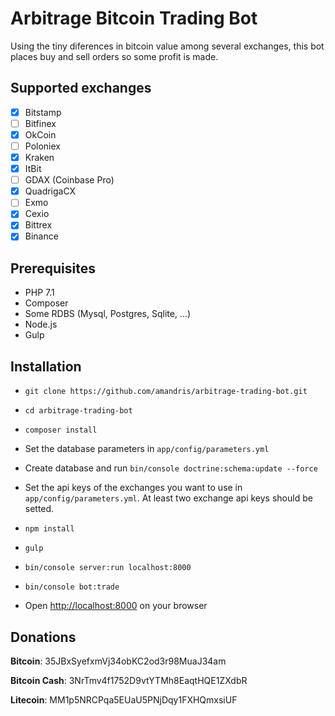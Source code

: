 Arbitrage Bitcoin Trading Bot
=============================

Using the tiny diferences in bitcoin value among several exchanges, this bot places buy and sell orders so some profit is made.

Supported exchanges
-------------------

 - [x] Bitstamp
 - [ ] Bitfinex 
 - [x] OkCoin
 - [ ] Poloniex
 - [x] Kraken
 - [x] ItBit
 - [ ] GDAX (Coinbase Pro)
 - [x] QuadrigaCX
 - [ ] Exmo
 - [x] Cexio
 - [x] Bittrex
 - [x] Binance

Prerequisites
-------------

 * PHP 7.1
 * Composer
 * Some RDBS (Mysql, Postgres, Sqlite, ...)
 * Node.js
 * Gulp

Installation
------------

 * `git clone https://github.com/amandris/arbitrage-trading-bot.git`

 * `cd arbitrage-trading-bot`
 
 * `composer install`
 
 * Set the database parameters in `app/config/parameters.yml`

 * Create database and run `bin/console doctrine:schema:update --force`
 
 * Set the api keys of the exchanges you want to use in `app/config/parameters.yml`. At least two exchange api keys should be setted.

 * `npm install`
 
 * `gulp`

 * `bin/console server:run localhost:8000`

 * `bin/console bot:trade`
 
 *  Open <http://localhost:8000> on your browser
 

Donations
---------

**Bitcoin**: 35JBxSyefxmVj34obKC2od3r98MuaJ34am 

**Bitcoin Cash**: 3NrTmv4f1752D9vtYTMh8EaqtHQE1ZXdbR

**Litecoin**: MM1p5NRCPqa5EUaU5PNjDqy1FXHQmxsiUF